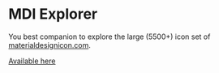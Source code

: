 # MDI Explorer

You best companion to explore the large (5500+) icon set of [materialdesignicon.com](https://materialdesignicon.com).

[Available here](https://mdi.amoutonbrady.dev)